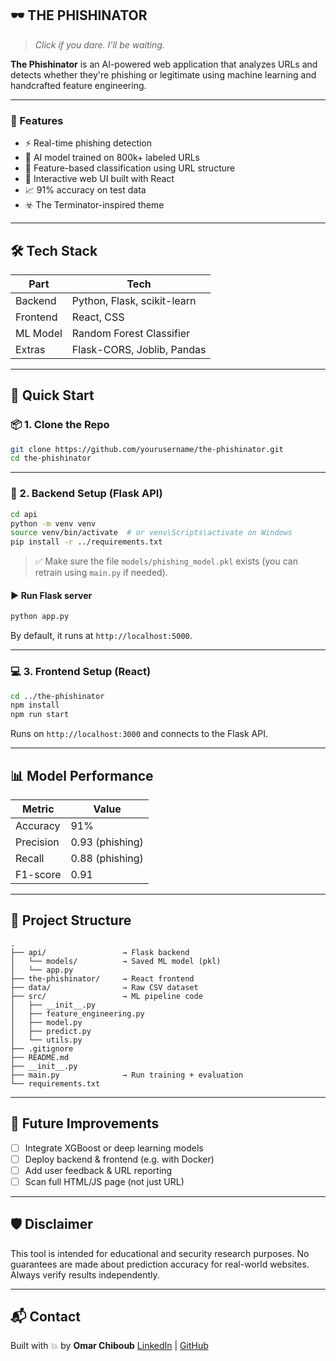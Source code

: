 ## 🕶️ THE PHISHINATOR

> *Click if you dare. I’ll be waiting.*

**The Phishinator** is an AI-powered web application that analyzes URLs and detects whether they're phishing or legitimate using machine learning and handcrafted feature engineering.

---

### 🧠 Features

* ⚡ Real-time phishing detection
* 🤖 AI model trained on 800k+ labeled URLs
* 🔎 Feature-based classification using URL structure
* 🧪 Interactive web UI built with React
* 📈 91% accuracy on test data
* ☣️ The Terminator-inspired theme

---

## 🛠️ Tech Stack

| Part     | Tech                        |
| -------- | --------------------------- |
| Backend  | Python, Flask, scikit-learn |
| Frontend | React, CSS                  |
| ML Model | Random Forest Classifier    |
| Extras   | Flask-CORS, Joblib, Pandas  |

---

## 🚀 Quick Start

### 📦 1. Clone the Repo

```bash
git clone https://github.com/yourusername/the-phishinator.git
cd the-phishinator
```

---

### 🧪 2. Backend Setup (Flask API)

```bash
cd api
python -m venv venv
source venv/bin/activate  # or venv\Scripts\activate on Windows
pip install -r ../requirements.txt
```

> ✅ Make sure the file `models/phishing_model.pkl` exists (you can retrain using `main.py` if needed).

#### ▶️ Run Flask server

```bash
python app.py
```

By default, it runs at `http://localhost:5000`.

---

### 💻 3. Frontend Setup (React)

```bash
cd ../the-phishinator
npm install
npm run start
```

Runs on `http://localhost:3000` and connects to the Flask API.

---

## 📊 Model Performance

| Metric    | Value           |
| --------- | --------------- |
| Accuracy  | 91%             |
| Precision | 0.93 (phishing) |
| Recall    | 0.88 (phishing) |
| F1-score  | 0.91            |

---

## 📁 Project Structure

```
.
├── api/                 → Flask backend
│   └── models/          → Saved ML model (pkl)
│   └── app.py
├── the-phishinator/     → React frontend
├── data/                → Raw CSV dataset
├── src/                 → ML pipeline code
│   ├── __init__.py
│   ├── feature_engineering.py
│   ├── model.py
│   ├── predict.py
│   └── utils.py
├── .gitignore
├── README.md
├── __init__.py
├── main.py              → Run training + evaluation
└── requirements.txt

```

---

## 🧠 Future Improvements

* [ ] Integrate XGBoost or deep learning models
* [ ] Deploy backend & frontend (e.g. with Docker)
* [ ] Add user feedback & URL reporting
* [ ] Scan full HTML/JS page (not just URL)

---

## 🛡️ Disclaimer

This tool is intended for educational and security research purposes. No guarantees are made about prediction accuracy for real-world websites. Always verify results independently.

---

## 📬 Contact

Built with 💥 by **Omar Chiboub**
[LinkedIn](https://www.linkedin.com/in/omar-chiboub/) | [GitHub](https://github.com/R4M-0)

